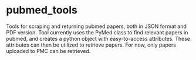# pubmed_tools
Tools for scraping and returning pubmed papers, both in JSON format and PDF version.
Tool currently uses the PyMed class to find relevant papers in pubmed, and creates a python object with easy-to-access attributes.
These attributes can then be utilized to retrieve papers. For now, only papers uploaded to PMC can be retrieved.

